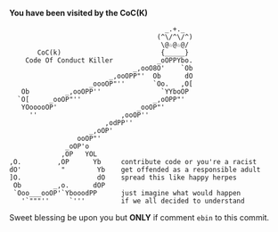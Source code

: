 
**You have been visited by the CoC(K)**


                                           _.+._              
                                         (^\/^\/^)            
                                          \@☆@☆@/             
           CoC(k)                         {_____}             
        Code Of Conduct Killer           _oOPPYbo.            
                                   _,ooO8O'    `Ob            
                             _,ooOPP"'  Ob      dO            
                        _oooOP"''       `Oo.   ,O[            
       Ob         _,ooOPP''               `YYboOP             
      `O[     _ooOP"''                  _,oOPP"'              
       YOooooOP'                    _ooOP"'                   
         ''                     ,ooOP''                       
                            ,odPP''                           
                        _,oOP'                                
                     ooOP"'                                   
                  _oOP'o                                      
                 ,OP   YOL                                    
    ,O.         ,OP      Yb     contribute code or you're a racist    
    dO'          "        Yb    get offended as a responsible adult
    ]O.                   dO    spread this like happy herpes    
     Ob        _,o.      dOP    
     `Ooo___ooOP'`YbooodPP      just imagine what would happen
       '`"""''     `'''         if we all decided to understand


Sweet blessing be upon you but **ONLY** if comment `ebin` to this commit.

